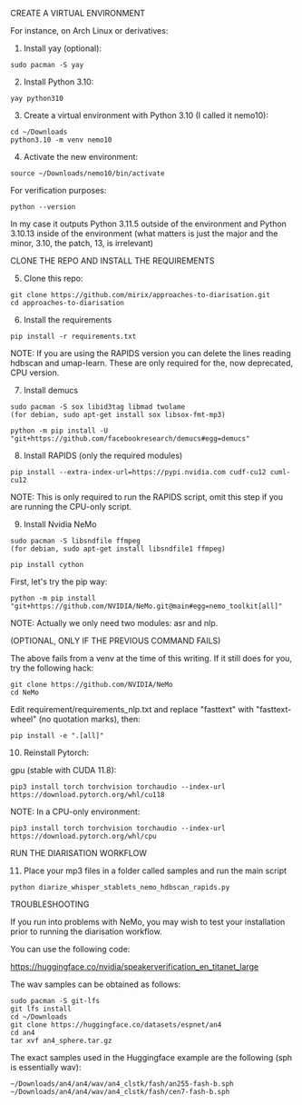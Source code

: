 CREATE A VIRTUAL ENVIRONMENT

For instance, on Arch Linux or derivatives:

1. Install yay (optional):

```
sudo pacman -S yay
```

2. Install Python 3.10:

```
yay python310
```

3. Create a virtual environment with Python 3.10 (I called it nemo10):

```
cd ~/Downloads
python3.10 -m venv nemo10
```

4. Activate the new environment:

```
source ~/Downloads/nemo10/bin/activate
```

For verification purposes:

```
python --version
```

In my case it outputs Python 3.11.5 outside of the environment and Python 3.10.13 inside of the environment (what matters is just the major and the minor, 3.10, the patch, 13, is irrelevant)

CLONE THE REPO AND INSTALL THE REQUIREMENTS

5. Clone this repo:

```
git clone https://github.com/mirix/approaches-to-diarisation.git
cd approaches-to-diarisation
```

6. Install the requirements

```
pip install -r requirements.txt
```

NOTE: If you are using the RAPIDS version you can delete the lines reading hdbscan and umap-learn. These are only required for the, now deprecated, CPU version.

7. Install demucs

```
sudo pacman -S sox libid3tag libmad twolame
(for debian, sudo apt-get install sox libsox-fmt-mp3)

python -m pip install -U "git+https://github.com/facebookresearch/demucs#egg=demucs"
```

8. Install RAPIDS (only the required modules)

```
pip install --extra-index-url=https://pypi.nvidia.com cudf-cu12 cuml-cu12
```

NOTE: This is only required to run the RAPIDS script, omit this step if you are running the CPU-only script.

9. Install Nvidia NeMo

```
sudo pacman -S libsndfile ffmpeg
(for debian, sudo apt-get install libsndfile1 ffmpeg)

pip install cython
```
First, let's try the pip way:

```
python -m pip install "git+https://github.com/NVIDIA/NeMo.git@main#egg=nemo_toolkit[all]"
```

NOTE: Actually we only need two modules: asr and nlp.

(OPTIONAL, ONLY IF THE PREVIOUS COMMAND FAILS)

The above fails from a venv at the time of this writing. If it still does for you, try the following hack:

```
git clone https://github.com/NVIDIA/NeMo
cd NeMo
```
Edit requirement/requirements_nlp.txt and replace "fasttext" with "fasttext-wheel" (no quotation marks), then:

```
pip install -e ".[all]"
```

10. Reinstall Pytorch:

gpu (stable with CUDA 11.8):

```
pip3 install torch torchvision torchaudio --index-url https://download.pytorch.org/whl/cu118
```
NOTE: In a CPU-only environment:

```
pip3 install torch torchvision torchaudio --index-url https://download.pytorch.org/whl/cpu
```

RUN THE DIARISATION WORKFLOW

11. Place your mp3 files in a folder called samples and run the main script

```
python diarize_whisper_stablets_nemo_hdbscan_rapids.py
```


TROUBLESHOOTING

If you run into problems with NeMo, you may wish to test your installation prior to running the diarisation workflow.

You can use the following code:

https://huggingface.co/nvidia/speakerverification_en_titanet_large

The wav samples can be obtained as follows:

```
sudo pacman -S git-lfs
git lfs install
cd ~/Downloads
git clone https://huggingface.co/datasets/espnet/an4
cd an4
tar xvf an4_sphere.tar.gz
```

The exact samples used in the Huggingface example are the following (sph is essentially wav):

```
~/Downloads/an4/an4/wav/an4_clstk/fash/an255-fash-b.sph
~/Downloads/an4/an4/wav/an4_clstk/fash/cen7-fash-b.sph
```






